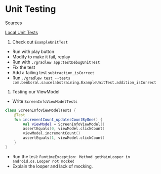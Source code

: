 # Unit Testing

Sources

[Local Unit Tests](https://developer.android.com/training/testing/unit-testing/local-unit-tests)

1. Check out `ExampleUnitTest`
 * Run with play button
 * Modify to make it fail, replay
 * Run with `./gradlew app:testDebugUnitTest`
 * Fix the test
 * Add a failing test `subtraction_isCorrect`
 * Run `./gradlew test --tests com.benboral.saucelabstraining.ExampleUnitTest.addition_isCorrect`

1. Testing our ViewModel
 * Write `ScreenInfoViewModelTests`
 
 ```kotlin
 class ScreenInfoViewModelTests {
     @Test
     fun incrementCount_updatesCountByOne() {
         val viewModel = ScreenInfoViewModel()
         assertEquals(0, viewModel.clickCount)
         viewModel.incrementCount()
         assertEquals(1, viewModel.clickCount)
     }
 }
```

 * Run the test: `RuntimeException: Method getMainLooper in android.os.Looper not mocked`
 * Explain the looper and lack of mocking. 